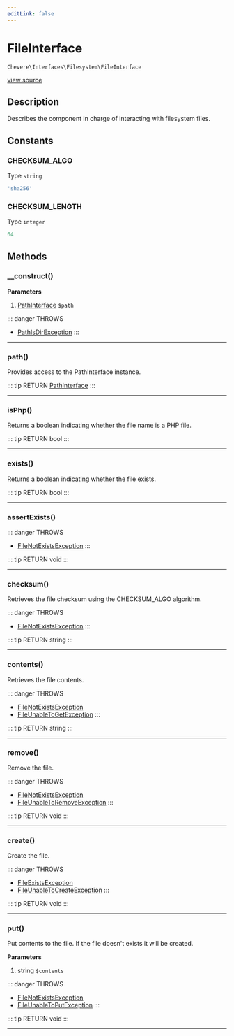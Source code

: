 ```yaml
---
editLink: false
---
```


# FileInterface

`Chevere\Interfaces\Filesystem\FileInterface`

[view source](https://github.com/chevere/chevere/blob/master/interfaces/Filesystem/FileInterface.php)

## Description

Describes the component in charge of interacting with filesystem files.

## Constants

### CHECKSUM_ALGO

Type `string`

```php
'sha256'
```

### CHECKSUM_LENGTH

Type `integer`

```php
64
```

## Methods

### __construct()

**Parameters**

1. [PathInterface](./PathInterface.md) `$path`

::: danger THROWS
- [PathIsDirException](../../Exceptions/Filesystem/PathIsDirException.md)
:::

---

### path()

Provides access to the PathInterface instance.

::: tip RETURN
[PathInterface](./PathInterface.md)
:::

---

### isPhp()

Returns a boolean indicating whether the file name is a PHP file.

::: tip RETURN
bool
:::

---

### exists()

Returns a boolean indicating whether the file exists.

::: tip RETURN
bool
:::

---

### assertExists()

::: danger THROWS
- [FileNotExistsException](../../Exceptions/Filesystem/FileNotExistsException.md)
:::

::: tip RETURN
void
:::

---

### checksum()

Retrieves the file checksum using the CHECKSUM_ALGO algorithm.

::: danger THROWS
- [FileNotExistsException](../../Exceptions/Filesystem/FileNotExistsException.md)
:::

::: tip RETURN
string
:::

---

### contents()

Retrieves the file contents.

::: danger THROWS
- [FileNotExistsException](../../Exceptions/Filesystem/FileNotExistsException.md)
- [FileUnableToGetException](../../Exceptions/Filesystem/FileUnableToGetException.md)
:::

::: tip RETURN
string
:::

---

### remove()

Remove the file.

::: danger THROWS
- [FileNotExistsException](../../Exceptions/Filesystem/FileNotExistsException.md)
- [FileUnableToRemoveException](../../Exceptions/Filesystem/FileUnableToRemoveException.md)
:::

::: tip RETURN
void
:::

---

### create()

Create the file.

::: danger THROWS
- [FileExistsException](../../Exceptions/Filesystem/FileExistsException.md)
- [FileUnableToCreateException](../../Exceptions/Filesystem/FileUnableToCreateException.md)
:::

::: tip RETURN
void
:::

---

### put()

Put contents to the file. If the file doesn't exists it will be created.

**Parameters**

1. string `$contents`

::: danger THROWS
- [FileNotExistsException](../../Exceptions/Filesystem/FileNotExistsException.md)
- [FileUnableToPutException](../../Exceptions/Filesystem/FileUnableToPutException.md)
:::

::: tip RETURN
void
:::

---
